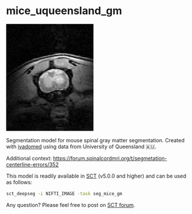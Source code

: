 # mice_uqueensland_gm

![alt text](seg_gm.gif)

Segmentation model for mouse spinal gray matter segmentation. Created with [ivadomed](http://ivadomed.org/) using data from University of Queensland 🇦🇺.

Additional context: https://forum.spinalcordmri.org/t/segmetation-centerline-errors/352

This model is readily available in [SCT](https://spinalcordtoolbox.com/en/stable/) (v5.0.0 and higher) and can be used as follows:
```bash
sct_deepseg -i NIFTI_IMAGE -task seg_mice_gm
```

Any question? Please feel free to post on [SCT forum](https://forum.spinalcordmri.org/c/sct/8). 
